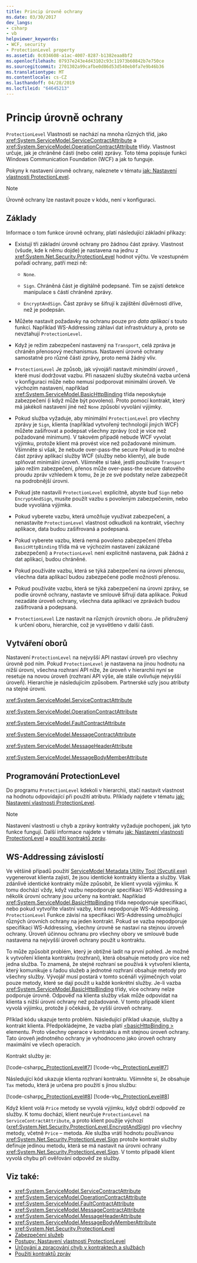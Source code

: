 ```yaml
---
title: Princip úrovně ochrany
ms.date: 03/30/2017
dev_langs:
- csharp
- vb
helpviewer_keywords:
- WCF, security
- ProtectionLevel property
ms.assetid: 0c034608-a1ac-4007-8287-b1382eaa8bf2
ms.openlocfilehash: 07937e243e4d43102c93c11973b60842b7e750ce
ms.sourcegitcommit: 2701302a99cafbe0d86d53d540eb0fa7e9b46b36
ms.translationtype: MT
ms.contentlocale: cs-CZ
ms.lasthandoff: 04/28/2019
ms.locfileid: "64645213"
---
```

# <a name="understanding-protection-level"></a>Princip úrovně ochrany
`ProtectionLevel` Vlastnosti se nachází na mnoha různých tříd, jako <xref:System.ServiceModel.ServiceContractAttribute> a <xref:System.ServiceModel.OperationContractAttribute> třídy. Vlastnost určuje, jak je chráněné části (nebo celé) zprávy. Toto téma popisuje funkci Windows Communication Foundation (WCF) a jak to funguje.  
  
 Pokyny k nastavení úrovně ochrany, naleznete v tématu [jak: Nastavení vlastnosti ProtectionLevel](../../../docs/framework/wcf/how-to-set-the-protectionlevel-property.md).  
  
> [!NOTE]
>  Úrovně ochrany lze nastavit pouze v kódu, není v konfiguraci.  
  
## <a name="basics"></a>Základy  
 Informace o tom funkce úrovně ochrany, platí následující základní příkazy:  
  
- Existují tři základní úrovně ochrany pro žádnou část zprávy. Vlastnost (všude, kde k němu dojde) je nastavena na jednu z <xref:System.Net.Security.ProtectionLevel> hodnot výčtu. Ve vzestupném pořadí ochrany, patří mezi ně:  
  
    - `None`.  
  
    - `Sign`. Chráněná část je digitálně podepsané. Tím se zajistí detekce manipulace s částí chráněné zprávy.  
  
    - `EncryptAndSign`. Část zprávy se šifrují k zajištění důvěrnosti dříve, než je podepsán.  
  
- Můžete nastavit požadavky na ochranu pouze pro *data aplikací* s touto funkcí. Například WS-Addressing záhlaví dat infrastruktury a, proto se nevztahují `ProtectionLevel`.  
  
- Když je režim zabezpečení nastavený na `Transport`, celá zpráva je chráněn přenosový mechanismus. Nastavení úrovně ochrany samostatné pro různé části zprávy, proto nemá žádný vliv.  
  
- `ProtectionLevel` Je způsob, jak vývojáři nastavit *minimální úroveň* , které musí dodržovat vazbu. Při nasazení služby skutečná vazba určená v konfiguraci může nebo nemusí podporovat minimální úroveň. Ve výchozím nastavení, například <xref:System.ServiceModel.BasicHttpBinding> třída neposkytuje zabezpečení (i když může být povoleno). Proto pomocí kontrakt, který má jakékoli nastavení jiné než `None` způsobí vyvolání výjimky.  
  
- Pokud služba vyžaduje, aby minimální `ProtectionLevel` pro všechny zprávy je `Sign`, klienta (například vytvořený technologií jiných WCF) můžete zašifrovat a podepsat všechny zprávy (což je více než požadované minimum). V takovém případě nebude WCF vyvolat výjimku, protože klient má provést více než požadované minimum. Všimněte si však, že nebude over-pass-the secure Pokud je to možné část zprávy aplikací služby WCF (služby nebo klienty), ale bude splňovat minimální úroveň. Všimněte si také, jestli používáte `Transport` jako režim zabezpečení, přenos může over-pass-the secure datového proudu zpráv vzhledem k tomu, že je ze své podstaty nelze zabezpečit na podrobnější úrovni.  
  
- Pokud jste nastavili `ProtectionLevel` explicitně, abyste buď `Sign` nebo `EncryptAndSign`, musíte použít vazbu s povoleným zabezpečením, nebo bude vyvolána výjimka.  
  
- Pokud vyberete vazbu, která umožňuje využívat zabezpečení, a nenastavíte `ProtectionLevel` vlastnost odkudkoli na kontrakt, všechny aplikace, data budou zašifrovaná a podepsaná.  
  
- Pokud vyberete vazbu, která nemá povoleno zabezpečení (třeba `BasicHttpBinding` třída má ve výchozím nastavení zakázané zabezpečení) a `ProtectionLevel` není explicitně nastavena, pak žádná z dat aplikací, budou chráněné.  
  
- Pokud používáte vazbu, která se týká zabezpečení na úrovni přenosu, všechna data aplikací budou zabezpečené podle možnosti přenosu.  
  
- Pokud používáte vazbu, která se týká zabezpečení na úrovni zprávy, se podle úrovně ochrany, nastavte ve smlouvě šifrují data aplikace. Pokud nezadáte úroveň ochrany, všechna data aplikací ve zprávách budou zašifrovaná a podepsaná.  
  
- `ProtectionLevel` Lze nastavit na různých úrovních oboru. Je přidružený k určení oboru, hierarchie, což je vysvětleno v další části.  
  
## <a name="scoping"></a>Vytváření oborů  
 Nastavení `ProtectionLevel` na nejvyšší API nastaví úroveň pro všechny úrovně pod ním. Pokud `ProtectionLevel` je nastavena na jinou hodnotu na nižší úrovni, všechna rozhraní API níže, že úroveň v hierarchii nyní se resetuje na novou úroveň (rozhraní API výše, ale stále ovlivňuje nejvyšší úroveň). Hierarchie je následujícím způsobem. Partnerské uzly jsou atributy na stejné úrovni.  
  
 <xref:System.ServiceModel.ServiceContractAttribute>  
  
 <xref:System.ServiceModel.OperationContractAttribute>  
  
 <xref:System.ServiceModel.FaultContractAttribute>  
  
 <xref:System.ServiceModel.MessageContractAttribute>  
  
 <xref:System.ServiceModel.MessageHeaderAttribute>  
  
 <xref:System.ServiceModel.MessageBodyMemberAttribute>  
  
## <a name="programming-protectionlevel"></a>Programování ProtectionLevel  
 Do programu `ProtectionLevel` kdekoli v hierarchii, stačí nastavit vlastnost na hodnotu odpovídající při použití atributu. Příklady najdete v tématu [jak: Nastavení vlastnosti ProtectionLevel](../../../docs/framework/wcf/how-to-set-the-protectionlevel-property.md).  
  
> [!NOTE]
>  Nastavení vlastnosti u chyb a zprávy kontrakty vyžaduje pochopení, jak tyto funkce fungují. Další informace najdete v tématu [jak: Nastavení vlastnosti ProtectionLevel](../../../docs/framework/wcf/how-to-set-the-protectionlevel-property.md) a [použití kontraktů zpráv](../../../docs/framework/wcf/feature-details/using-message-contracts.md).  
  
## <a name="ws-addressing-dependency"></a>WS-Addressing závislostí  
 Ve většině případů použití [ServiceModel Metadata Utility Tool (Svcutil.exe)](../../../docs/framework/wcf/servicemodel-metadata-utility-tool-svcutil-exe.md) vygenerovat klienta zajistí, že jsou identické kontrakty klienta a služby. Však zdánlivě identické kontrakty může způsobit, že klient vyvolá výjimku. K tomu dochází vždy, když vazbu nepodporuje specifikaci WS-Addressing a několik úrovní ochrany jsou určeny na kontrakt. Například <xref:System.ServiceModel.BasicHttpBinding> třída nepodporuje specifikaci, nebo pokud vytvoříte vlastní vazby, která nepodporuje WS-Addressing. `ProtectionLevel` Funkce závisí na specifikaci WS-Addressing umožňující různých úrovních ochrany na jeden kontrakt. Pokud se vazba nepodporuje specifikaci WS-Addressing, všechny úrovně se nastaví na stejnou úroveň ochrany. Úroveň účinnou ochranu pro všechny obory ve smlouvě bude nastavena na nejvyšší úroveň ochrany použít u kontraktu.  
  
 To může způsobit problém, který je obtížné ladit na první pohled. Je možné k vytvoření klienta kontraktu (rozhraní), která obsahuje metody pro více než jedna služba. To znamená, že stejné rozhraní se používá k vytvoření klienta, který komunikuje s řadou služeb a jednotné rozhraní obsahuje metody pro všechny služby. Vývojář musí postará v tomto scénáři výjimečných volat pouze metody, které se dají použít u každé konkrétní služby. Je-li vazba <xref:System.ServiceModel.BasicHttpBinding> třídy, více ochrany nelze podporuje úrovně. Odpověď na klienta služby však může odpovídat na klienta s nižší úrovní ochrany než požadované. V tomto případě klient vyvolá výjimku, protože ji očekává, že vyšší úroveň ochrany.  
  
 Příklad kódu ukazuje tento problém. Následující příklad ukazuje, služby a kontrakt klienta. Předpokládejme, že vazba platí [ \<basicHttpBinding >](../../../docs/framework/configure-apps/file-schema/wcf/basichttpbinding.md) elementu. Proto všechny operace v kontraktu a mít stejnou úroveň ochrany. Tato úroveň jednotného ochrany je vyhodnoceno jako úroveň ochrany maximální ve všech operacích.  
  
 Kontrakt služby je:  
  
 [!code-csharp[c_ProtectionLevel#7](../../../samples/snippets/csharp/VS_Snippets_CFX/c_protectionlevel/cs/source.cs#7)]
 [!code-vb[c_ProtectionLevel#7](../../../samples/snippets/visualbasic/VS_Snippets_CFX/c_protectionlevel/vb/source.vb#7)]  
  
 Následující kód ukazuje klienta rozhraní kontraktu. Všimněte si, že obsahuje `Tax` metodu, která je určena pro použití s jinou službu:  
  
 [!code-csharp[c_ProtectionLevel#8](../../../samples/snippets/csharp/VS_Snippets_CFX/c_protectionlevel/cs/source.cs#8)]
 [!code-vb[c_ProtectionLevel#8](../../../samples/snippets/visualbasic/VS_Snippets_CFX/c_protectionlevel/vb/source.vb#8)]  
  
 Když klient volá `Price` metody se vyvolá výjimku, když obdrží odpověď ze služby. K tomu dochází, klient neurčuje `ProtectionLevel` na `ServiceContractAttribute`, a proto klient použije výchozí (<xref:System.Net.Security.ProtectionLevel.EncryptAndSign>) pro všechny metody, včetně `Price` – metoda. Ale služba vrátí hodnotu používanou <xref:System.Net.Security.ProtectionLevel.Sign> protože kontrakt služby definuje jedinou metodu, která se má nastavit na úrovni ochrany <xref:System.Net.Security.ProtectionLevel.Sign>. V tomto případě klient vyvolá chybu při ověřování odpověď ze služby.  
  
## <a name="see-also"></a>Viz také:

- <xref:System.ServiceModel.ServiceContractAttribute>
- <xref:System.ServiceModel.OperationContractAttribute>
- <xref:System.ServiceModel.FaultContractAttribute>
- <xref:System.ServiceModel.MessageContractAttribute>
- <xref:System.ServiceModel.MessageHeaderAttribute>
- <xref:System.ServiceModel.MessageBodyMemberAttribute>
- <xref:System.Net.Security.ProtectionLevel>
- [Zabezpečení služeb](../../../docs/framework/wcf/securing-services.md)
- [Postupy: Nastavení vlastnosti ProtectionLevel](../../../docs/framework/wcf/how-to-set-the-protectionlevel-property.md)
- [Určování a zpracování chyb v kontraktech a službách](../../../docs/framework/wcf/specifying-and-handling-faults-in-contracts-and-services.md)
- [Použití kontraktů zpráv](../../../docs/framework/wcf/feature-details/using-message-contracts.md)
